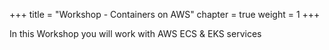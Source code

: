 +++ 
title = "Workshop - Containers on AWS" 
chapter = true 
weight = 1 
+++

In this Workshop you will work with AWS ECS & EKS services